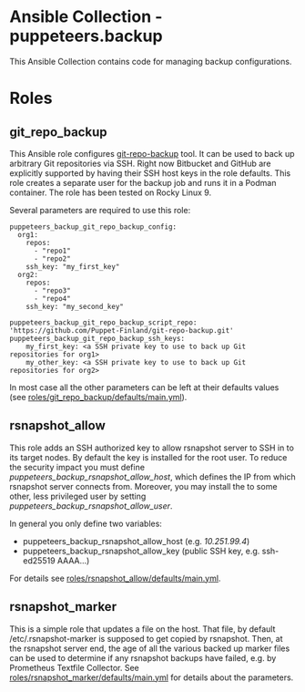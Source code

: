 # Ansible Collection - puppeteers.backup

This Ansible Collection contains code for managing backup configurations.

# Roles

## git_repo_backup

This Ansible role configures
[git-repo-backup](https://github.com/Puppet-Finland/git-repo-backup) tool. It
can be used to back up arbitrary Git repositories via SSH. Right now Bitbucket
and GitHub are explicitly supported by having their SSH host keys in the role
defaults. This role creates a separate user for the backup job and runs it in
a Podman container. The role has been tested on Rocky Linux 9.

Several parameters are required to use this role:

```
puppeteers_backup_git_repo_backup_config:
  org1:
    repos:
      - "repo1"
      - "repo2"
    ssh_key: "my_first_key"
  org2:
    repos:
      - "repo3"
      - "repo4"
    ssh_key: "my_second_key"

puppeteers_backup_git_repo_backup_script_repo: 'https://github.com/Puppet-Finland/git-repo-backup.git'
puppeteers_backup_git_repo_backup_ssh_keys:
    my_first_key: <a SSH private key to use to back up Git repositories for org1>
    my_other_key: <a SSH private key to use to back up Git repositories for org2>
```

In most case all the other parameters can be left at their defaults values (see
[roles/git_repo_backup/defaults/main.yml](roles/git_repo_backup/defaults/main.yml)).

## rsnapshot_allow

This role adds an SSH authorized key to allow rsnapshot server to SSH in to its
target nodes. By default the key is installed for the root user. To reduce the
security impact you must define *puppeteers_backup_rsnapshot_allow_host*, which
defines the IP from which rsnapshot server connects from. Moreover, you may
install the to some other, less privileged user by setting
*puppeteers_backup_rsnapshot_allow_user*.

In general you only define two variables:

* puppeteers_backup_rsnapshot_allow_host (e.g. *10.251.99.4*)
* puppeteers_backup_rsnapshot_allow_key (public SSH key, e.g. ssh-ed25519 AAAA...)

For details see
[roles/rsnapshot_allow/defaults/main.yml](roles/rsnapshot_allow/defaults/main.yml).

## rsnapshot_marker

This is a simple role that updates a file on the host. That file, by default
/etc/.rsnapshot-marker is supposed to get copied by rsnapshot. Then, at the
rsnapshot server end, the age of all the various backed up marker files can be
used to determine if any rsnapshot backups have failed, e.g. by Prometheus
Textfile Collector. See
[roles/rsnapshot_marker/defaults/main.yml](roles/rsnapshot_marker/defaults/main.yml)
for details about the parameters.
